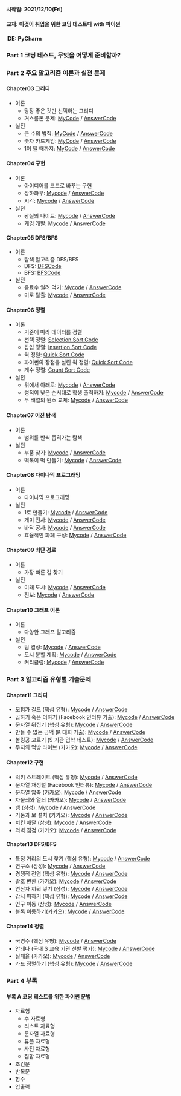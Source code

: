 #### 시작일: 2021/12/10(Fri)
#### 교재: 이것이 취업을 위한 코딩 테스트다 with 파이썬
#### IDE: PyCharm

### Part 1 코딩 테스트, 무엇을 어떻게 준비할까?

### Part 2 주요 알고리즘 이론과 실전 문제

#### Chapter03 그리디

- 이론 
  - 당장 좋은 것만 선택하는 그리디
  - 거스름돈 문제: [MyCode](https://github.com/Chaos0103/CodingTest_Python/blob/ad17f291cc6317c9e4449b4d8976b4e966e12046/Part02%20%EC%A3%BC%EC%9A%94%20%EC%95%8C%EA%B3%A0%EB%A6%AC%EC%A6%98%20%EC%9D%B4%EB%A1%A0%EA%B3%BC%20%EC%8B%A4%EC%A0%84%20%EB%AC%B8%EC%A0%9C/Chapter03%20%EA%B7%B8%EB%A6%AC%EB%94%94/%EA%B1%B0%EC%8A%A4%EB%A6%84%EB%8F%88.py) / [AnswerCode](/AnswerCode/Ch03/1.py)
- 실전
  - 큰 수의 법칙: [MyCode](https://github.com/Chaos0103/CodingTest_Python/blob/ad17f291cc6317c9e4449b4d8976b4e966e12046/Part02%20%EC%A3%BC%EC%9A%94%20%EC%95%8C%EA%B3%A0%EB%A6%AC%EC%A6%98%20%EC%9D%B4%EB%A1%A0%EA%B3%BC%20%EC%8B%A4%EC%A0%84%20%EB%AC%B8%EC%A0%9C/Chapter03%20%EA%B7%B8%EB%A6%AC%EB%94%94/%ED%81%B0%20%EC%88%98%EC%9D%98%20%EB%B2%95%EC%B9%99.py) / [AnswerCode](/AnswerCode/Ch03/2.py)
  - 숫자 카드게임: [MyCode](https://github.com/Chaos0103/CodingTest_Python/blob/ad17f291cc6317c9e4449b4d8976b4e966e12046/Part02%20%EC%A3%BC%EC%9A%94%20%EC%95%8C%EA%B3%A0%EB%A6%AC%EC%A6%98%20%EC%9D%B4%EB%A1%A0%EA%B3%BC%20%EC%8B%A4%EC%A0%84%20%EB%AC%B8%EC%A0%9C/Chapter03%20%EA%B7%B8%EB%A6%AC%EB%94%94/%EC%88%AB%EC%9E%90%20%EC%B9%B4%EB%93%9C%20%EA%B2%8C%EC%9E%84.py) / [AnswerCode](/AnswerCode/Ch03/3.py)
  - 1이 될 때까지: [MyCode](https://github.com/Chaos0103/CodingTest_Python/blob/ad17f291cc6317c9e4449b4d8976b4e966e12046/Part02%20%EC%A3%BC%EC%9A%94%20%EC%95%8C%EA%B3%A0%EB%A6%AC%EC%A6%98%20%EC%9D%B4%EB%A1%A0%EA%B3%BC%20%EC%8B%A4%EC%A0%84%20%EB%AC%B8%EC%A0%9C/Chapter03%20%EA%B7%B8%EB%A6%AC%EB%94%94/1%EC%9D%B4%20%EB%90%A0%20%EB%95%8C%EA%B9%8C%EC%A7%80.py) / [AnswerCode](/AnswerCode/Ch03/4.py)

#### Chapter04 구현

- 이론
  - 아이디어를 코드로 바꾸는 구현
  - 상하좌우: [Mycode](https://github.com/Chaos0103/CodingTest_Python/blob/7a6dbd56c7ccfd5ba076c4118a0424a171aeb452/Part02%20%EC%A3%BC%EC%9A%94%20%EC%95%8C%EA%B3%A0%EB%A6%AC%EC%A6%98%20%EC%9D%B4%EB%A1%A0%EA%B3%BC%20%EC%8B%A4%EC%A0%84%20%EB%AC%B8%EC%A0%9C/Chapter04%20%EA%B5%AC%ED%98%84/%EC%83%81%ED%95%98%EC%A2%8C%EC%9A%B0.py) / [AnswerCode](/AnswerCode/Ch04/1.py)
  - 시각: [Mycode](https://github.com/Chaos0103/CodingTest_Python/blob/7a6dbd56c7ccfd5ba076c4118a0424a171aeb452/Part02%20%EC%A3%BC%EC%9A%94%20%EC%95%8C%EA%B3%A0%EB%A6%AC%EC%A6%98%20%EC%9D%B4%EB%A1%A0%EA%B3%BC%20%EC%8B%A4%EC%A0%84%20%EB%AC%B8%EC%A0%9C/Chapter04%20%EA%B5%AC%ED%98%84/%EC%8B%9C%EA%B0%81.py) / [AnswerCode](/AnswerCode/Ch04/2.py)
- 실전
  - 왕실의 나이트: [Mycode](https://github.com/Chaos0103/CodingTest_Python/blob/7a6dbd56c7ccfd5ba076c4118a0424a171aeb452/Part02%20%EC%A3%BC%EC%9A%94%20%EC%95%8C%EA%B3%A0%EB%A6%AC%EC%A6%98%20%EC%9D%B4%EB%A1%A0%EA%B3%BC%20%EC%8B%A4%EC%A0%84%20%EB%AC%B8%EC%A0%9C/Chapter04%20%EA%B5%AC%ED%98%84/%EC%99%95%EC%8B%A4%EC%9D%98%20%EB%82%98%EC%9D%B4%ED%8A%B8.py) / [AnswerCode](/AnswerCode/Ch04/3.py)
  - 게임 개발: [Mycode](https://github.com/Chaos0103/CodingTest_Python/blob/7a6dbd56c7ccfd5ba076c4118a0424a171aeb452/Part02%20%EC%A3%BC%EC%9A%94%20%EC%95%8C%EA%B3%A0%EB%A6%AC%EC%A6%98%20%EC%9D%B4%EB%A1%A0%EA%B3%BC%20%EC%8B%A4%EC%A0%84%20%EB%AC%B8%EC%A0%9C/Chapter04%20%EA%B5%AC%ED%98%84/%EA%B2%8C%EC%9E%84%20%EA%B0%9C%EB%B0%9C.py) / [AnswerCode](/AnswerCode/Ch04/4.py)

#### Chapter05 DFS/BFS

- 이론
  - 탐색 알고리즘 DFS/BFS 
  - DFS: [DFSCode](/Answer/Ch05/DFS.py)
  - BFS: [BFSCode](/Answer/Ch05/BFS.py)
- 실전
  - 음료수 얼려 먹기: [Mycode](https://github.com/Chaos0103/CodingTest_Python/blob/44774c90eedeb7b7054659006eda7c14ee68451a/Part02%20%EC%A3%BC%EC%9A%94%20%EC%95%8C%EA%B3%A0%EB%A6%AC%EC%A6%98%20%EC%9D%B4%EB%A1%A0%EA%B3%BC%20%EC%8B%A4%EC%A0%84%20%EB%AC%B8%EC%A0%9C/Chapter05%20DFS_BFS/%EC%9D%8C%EB%A3%8C%EC%88%98%20%EC%96%BC%EB%A0%A4%20%EB%A8%B9%EA%B8%B0.py) / [AnswerCode](/AnswerCode/Ch05/1.py)
  - 미로 탈출: [Mycode](https://github.com/Chaos0103/CodingTest_Python/blob/44774c90eedeb7b7054659006eda7c14ee68451a/Part02%20%EC%A3%BC%EC%9A%94%20%EC%95%8C%EA%B3%A0%EB%A6%AC%EC%A6%98%20%EC%9D%B4%EB%A1%A0%EA%B3%BC%20%EC%8B%A4%EC%A0%84%20%EB%AC%B8%EC%A0%9C/Chapter05%20DFS_BFS/%EB%AF%B8%EB%A1%9C%20%ED%83%88%EC%B6%9C.py) / [AnswerCode](/AnswerCode/Ch05/2.py)

#### Chapter06 정렬

- 이론
  - 기준에 따라 데이터를 정렬
  - 선택 정렬: [Selection Sort Code](https://github.com/Chaos0103/CodingTest_Python/blob/8b13a54db7d918c378af1e7b1362e4dce29d78a4/Algorithm%20Note/%EC%A0%95%EB%A0%AC/%EC%84%A0%ED%83%9D%20%EC%A0%95%EB%A0%AC.py)
  - 삽입 정렬: [Insertion Sort Code](https://github.com/Chaos0103/CodingTest_Python/blob/8b13a54db7d918c378af1e7b1362e4dce29d78a4/Algorithm%20Note/%EC%A0%95%EB%A0%AC/%EC%82%BD%EC%9E%85%20%EC%A0%95%EB%A0%AC.py)
  - 퀵 정렬: [Quick Sort Code](https://github.com/Chaos0103/CodingTest_Python/blob/8b13a54db7d918c378af1e7b1362e4dce29d78a4/Algorithm%20Note/%EC%A0%95%EB%A0%AC/%ED%80%B5%20%EC%A0%95%EB%A0%AC.py)
  - 파이썬의 장점을 살린 퀵 정렬: [Quick Sort Code](https://github.com/Chaos0103/CodingTest_Python/blob/8b13a54db7d918c378af1e7b1362e4dce29d78a4/Algorithm%20Note/%EC%A0%95%EB%A0%AC/%ED%8C%8C%EC%9D%B4%EC%8D%AC%EC%9D%98%20%EC%9E%A5%EC%A0%90%EC%9D%84%20%EC%82%B4%EB%A6%B0%20%ED%80%B5%20%EC%A0%95%EB%A0%AC%20%EC%86%8C%EC%8A%A4%EC%BD%94%EB%93%9C.py)
  - 계수 정렬: [Count Sort Code](https://github.com/Chaos0103/CodingTest_Python/blob/8b13a54db7d918c378af1e7b1362e4dce29d78a4/Algorithm%20Note/%EC%A0%95%EB%A0%AC/%EA%B3%84%EC%88%98%20%EC%A0%95%EB%A0%AC.py)
- 실전
  - 위에서 아래로: [Mycode]() / [AnswerCode]()
  - 성적이 낮은 순서대로 학생 출력하기: [Mycode]() / [AnswerCode]()
  - 두 배열의 원소 교체: [Mycode]() / [AnswerCode]()

#### Chapter07 이진 탐색

- 이론
  - 범위를 반씩 좁혀가는 탐색
- 실전
  - 부품 찾기: [Mycode]() / [AnswerCode]()
  - 떡볶이 떡 만들기: [Mycode]() / [AnswerCode]()

#### Chapter08 다이나믹 프로그래밍

- 이론
  - 다이나믹 프로그래밍
- 실전
  - 1로 만들기: [Mycode]() / [AnswerCode]()
  - 개미 전사: [Mycode]() / [AnswerCode]()
  - 바닥 공사: [Mycode]() / [AnswerCode]()
  - 효율적인 화폐 구성: [Mycode]() / [AnswerCode]()

#### Chapter09 최단 경로

- 이론
  - 가장 빠른 길 찾기 
- 실전
  - 미래 도시: [Mycode]() / [AnswerCode]()
  - 전보: [Mycode]() / [AnswerCode]()

#### Chapter10 그래프 이론

- 이론
  - 다양한 그래프 알고리즘
- 실전
  - 팀 결성: [Mycode]() / [AnswerCode]()
  - 도시 분할 계획: [Mycode]() / [AnswerCode]()
  - 커리큘럼: [Mycode]() / [AnswerCode]()
  


### Part 3 알고리즘 유형별 기출문제

#### Chapter11 그리디

- 모험가 길드 (핵심 유형): [Mycode]() / [AnswerCode](/AnswerCode/Ch11/Q01.py)
- 곱하기 혹은 더하기 (Facebook 인터뷰 기출): [Mycode]() / [AnswerCode](/AnswerCode/Ch11/Q02.py)
- 문자열 뒤집기 (핵심 유형): [Mycode]() / [AnswerCode](/AnswerCode/Ch11/Q03.py)
- 만들 수 없는 금액 (K 대회 기출): [Mycode]() / [AnswerCode](/AnswerCode/Ch11/Q04.py)
- 볼링공 고르기 (S 기관 입학 테스트): [Mycode]() / [AnswerCode](/AnswerCode/Ch11/Q05.py)
- 무지의 먹방 라이브 (카카오): [Mycode]() / [AnswerCode](/AnswerCode/Ch11/Q06.py)

#### Chapter12 구현

- 럭키 스트레이트 (핵심 유형): [Mycode](https://github.com/Chaos0103/CodingTest_Python/blob/18a6ca59f662ae7d38dd215a8eab283c07db7829/Part03%20%EC%95%8C%EA%B3%A0%EB%A6%AC%EC%A6%98%20%EC%9C%A0%ED%98%95%EB%B3%84%20%EA%B8%B0%EC%B6%9C%EB%AC%B8%EC%A0%9C/Chapter12%20%EA%B5%AC%ED%98%84%20%EB%AC%B8%EC%A0%9C/Q07%20%EB%9F%AD%ED%82%A4%20%EC%8A%A4%ED%8A%B8%EB%A0%88%EC%9D%B4%ED%8A%B8.py) / [AnswerCode](/AnswerCode/Ch12/Q07.py)
- 문자열 재정렬 (Facebook 인터뷰): [Mycode](https://github.com/Chaos0103/CodingTest_Python/blob/18a6ca59f662ae7d38dd215a8eab283c07db7829/Part03%20%EC%95%8C%EA%B3%A0%EB%A6%AC%EC%A6%98%20%EC%9C%A0%ED%98%95%EB%B3%84%20%EA%B8%B0%EC%B6%9C%EB%AC%B8%EC%A0%9C/Chapter12%20%EA%B5%AC%ED%98%84%20%EB%AC%B8%EC%A0%9C/Q08%20%EB%AC%B8%EC%9E%90%EC%97%B4%20%EC%9E%AC%EC%A0%95%EB%A0%AC.py) / [AnswerCode](/AnswerCode/Ch12/Q08.py)
- 문자열 압축 (카카오): [Mycode]() / [AnswerCode](/AnswerCode/Ch12/Q09.py)
- 자물쇠와 열쇠 (카카오): [Mycode](https://github.com/Chaos0103/CodingTest_Python/blob/18a6ca59f662ae7d38dd215a8eab283c07db7829/Part03%20%EC%95%8C%EA%B3%A0%EB%A6%AC%EC%A6%98%20%EC%9C%A0%ED%98%95%EB%B3%84%20%EA%B8%B0%EC%B6%9C%EB%AC%B8%EC%A0%9C/Chapter12%20%EA%B5%AC%ED%98%84%20%EB%AC%B8%EC%A0%9C/Q10%20%EC%9E%90%EB%AC%BC%EC%87%A0%EC%99%80%20%EC%97%B4%EC%87%A0.py) / [AnswerCode](/AnswerCode/Ch12/Q10.py)
- 뱀 (삼성): [Mycode](https://github.com/Chaos0103/CodingTest_Python/blob/18a6ca59f662ae7d38dd215a8eab283c07db7829/Part03%20%EC%95%8C%EA%B3%A0%EB%A6%AC%EC%A6%98%20%EC%9C%A0%ED%98%95%EB%B3%84%20%EA%B8%B0%EC%B6%9C%EB%AC%B8%EC%A0%9C/Chapter12%20%EA%B5%AC%ED%98%84%20%EB%AC%B8%EC%A0%9C/Q11%20%EB%B1%80.py) / [AnswerCode](/AnswerCode/Ch12/Q11.py)
- 기둥과 보 설치 (카카오): [Mycode](https://github.com/Chaos0103/CodingTest_Python/blob/18a6ca59f662ae7d38dd215a8eab283c07db7829/Part03%20%EC%95%8C%EA%B3%A0%EB%A6%AC%EC%A6%98%20%EC%9C%A0%ED%98%95%EB%B3%84%20%EA%B8%B0%EC%B6%9C%EB%AC%B8%EC%A0%9C/Chapter12%20%EA%B5%AC%ED%98%84%20%EB%AC%B8%EC%A0%9C/Q12%20%EA%B8%B0%EB%91%A5%EA%B3%BC%20%EB%B3%B4%20%EC%84%A4%EC%B9%98.py) / [AnswerCode](/AnswerCode/Ch12/Q12.py)
- 치킨 배달 (삼성): [Mycode](https://github.com/Chaos0103/CodingTest_Python/blob/18a6ca59f662ae7d38dd215a8eab283c07db7829/Part03%20%EC%95%8C%EA%B3%A0%EB%A6%AC%EC%A6%98%20%EC%9C%A0%ED%98%95%EB%B3%84%20%EA%B8%B0%EC%B6%9C%EB%AC%B8%EC%A0%9C/Chapter12%20%EA%B5%AC%ED%98%84%20%EB%AC%B8%EC%A0%9C/Q13%20%EC%B9%98%ED%82%A8%20%EB%B0%B0%EB%8B%AC.py) / [AnswerCode](/AnswerCode/Ch12/Q13.py)
- 외벽 점검 (카카오): [Mycode](https://github.com/Chaos0103/CodingTest_Python/blob/7a6dbd56c7ccfd5ba076c4118a0424a171aeb452/Part03%20%EC%95%8C%EA%B3%A0%EB%A6%AC%EC%A6%98%20%EC%9C%A0%ED%98%95%EB%B3%84%20%EA%B8%B0%EC%B6%9C%EB%AC%B8%EC%A0%9C/Chapter12%20%EA%B5%AC%ED%98%84%20%EB%AC%B8%EC%A0%9C/Q14%20%EC%99%B8%EB%B2%BD%20%EC%A0%90%EA%B2%80.py) / [AnswerCode](/AnswerCode/Ch12/Q14.py)

#### Chapter13 DFS/BFS

- 특정 거리의 도시 찾기 (핵심 유형): [Mycode](https://github.com/Chaos0103/CodingTest_Python/blob/44774c90eedeb7b7054659006eda7c14ee68451a/Part03%20%EC%95%8C%EA%B3%A0%EB%A6%AC%EC%A6%98%20%EC%9C%A0%ED%98%95%EB%B3%84%20%EA%B8%B0%EC%B6%9C%EB%AC%B8%EC%A0%9C/Chapter13%20DFS_BFS%20%EB%AC%B8%EC%A0%9C/Q15%20%ED%8A%B9%EC%A0%95%20%EA%B1%B0%EB%A6%AC%EC%9D%98%20%EB%8F%84%EC%8B%9C%20%EC%B0%BE%EA%B8%B0.py) / [AnswerCode](/AnswerCode/Ch13/Q15.py)
- 연구소 (삼성): [Mycode](https://github.com/Chaos0103/CodingTest_Python/blob/44774c90eedeb7b7054659006eda7c14ee68451a/Part03%20%EC%95%8C%EA%B3%A0%EB%A6%AC%EC%A6%98%20%EC%9C%A0%ED%98%95%EB%B3%84%20%EA%B8%B0%EC%B6%9C%EB%AC%B8%EC%A0%9C/Chapter13%20DFS_BFS%20%EB%AC%B8%EC%A0%9C/Q16%20%EC%97%B0%EA%B5%AC%EC%86%8C.py) / [AnswerCode](/AnswerCode/Ch13/Q16.py)
- 경쟁적 전염 (핵심 유형): [Mycode](https://github.com/Chaos0103/CodingTest_Python/blob/44774c90eedeb7b7054659006eda7c14ee68451a/Part03%20%EC%95%8C%EA%B3%A0%EB%A6%AC%EC%A6%98%20%EC%9C%A0%ED%98%95%EB%B3%84%20%EA%B8%B0%EC%B6%9C%EB%AC%B8%EC%A0%9C/Chapter13%20DFS_BFS%20%EB%AC%B8%EC%A0%9C/Q17%20%EA%B2%BD%EC%9F%81%EC%A0%81%20%EC%A0%84%EC%97%BC.py) / [AnswerCode](/AnswerCode/Ch13/Q17.py)
- 괄호 변환 (카카오): [Mycode](https://github.com/Chaos0103/CodingTest_Python/blob/c2873f8e850472340af11efe0ff5447a89e6c302/Part03%20%EC%95%8C%EA%B3%A0%EB%A6%AC%EC%A6%98%20%EC%9C%A0%ED%98%95%EB%B3%84%20%EA%B8%B0%EC%B6%9C%EB%AC%B8%EC%A0%9C/Chapter13%20DFS_BFS%20%EB%AC%B8%EC%A0%9C/Q18%20%EA%B4%84%ED%98%B8%20%EB%B3%80%ED%99%98.py) / [AnswerCode](/AnswerCode/Ch13/Q18.py)
- 연산자 끼워 넣기 (삼성): [Mycode](https://github.com/Chaos0103/CodingTest_Python/blob/c2873f8e850472340af11efe0ff5447a89e6c302/Part03%20%EC%95%8C%EA%B3%A0%EB%A6%AC%EC%A6%98%20%EC%9C%A0%ED%98%95%EB%B3%84%20%EA%B8%B0%EC%B6%9C%EB%AC%B8%EC%A0%9C/Chapter13%20DFS_BFS%20%EB%AC%B8%EC%A0%9C/Q19%20%EC%97%B0%EC%82%B0%EC%9E%90%20%EB%81%BC%EC%9B%8C%20%EB%84%A3%EA%B8%B0.py) / [AnswerCode](/AnswerCode/Ch13/Q19.py)
- 감시 피하기 (핵심 유형): [Mycode](https://github.com/Chaos0103/CodingTest_Python/blob/c2873f8e850472340af11efe0ff5447a89e6c302/Part03%20%EC%95%8C%EA%B3%A0%EB%A6%AC%EC%A6%98%20%EC%9C%A0%ED%98%95%EB%B3%84%20%EA%B8%B0%EC%B6%9C%EB%AC%B8%EC%A0%9C/Chapter13%20DFS_BFS%20%EB%AC%B8%EC%A0%9C/Q20%20%EA%B0%90%EC%8B%9C%20%ED%94%BC%ED%95%98%EA%B8%B0.py) / [AnswerCode](/AnswerCode/Ch13/Q20.py)
- 인구 이동 (삼성): [Mycode](https://github.com/Chaos0103/CodingTest_Python/blob/c2873f8e850472340af11efe0ff5447a89e6c302/Part03%20%EC%95%8C%EA%B3%A0%EB%A6%AC%EC%A6%98%20%EC%9C%A0%ED%98%95%EB%B3%84%20%EA%B8%B0%EC%B6%9C%EB%AC%B8%EC%A0%9C/Chapter13%20DFS_BFS%20%EB%AC%B8%EC%A0%9C/Q21%20%EC%9D%B8%EA%B5%AC%20%EC%9D%B4%EB%8F%99.py) / [AnswerCode](/AnswerCode/Ch13/Q21.py)
- 블록 이동하기(카카오): [Mycode](https://github.com/Chaos0103/CodingTest_Python/blob/c2873f8e850472340af11efe0ff5447a89e6c302/Part03%20%EC%95%8C%EA%B3%A0%EB%A6%AC%EC%A6%98%20%EC%9C%A0%ED%98%95%EB%B3%84%20%EA%B8%B0%EC%B6%9C%EB%AC%B8%EC%A0%9C/Chapter13%20DFS_BFS%20%EB%AC%B8%EC%A0%9C/Q22%20%EB%B8%94%EB%A1%9D%20%EC%9D%B4%EB%8F%99%ED%95%98%EA%B8%B0.py) / [AnswerCode](/AnswerCode/Ch13/Q22.py)

#### Chapter14 정렬

- 국영수 (핵심 유형): [Mycode]() / [AnswerCode]()
- 안테나 (국내 S 교육 기관 선발 평가): [Mycode]() / [AnswerCode]()
- 실패율 (카카오): [Mycode]() / [AnswerCode]()
- 카드 정렬하기 (핵심 유형): [Mycode]() / [AnswerCode]()


### Part 4 부록

#### 부록 A 코딩 테스트를 위한 파이썬 문법

- 자료형
  - 수 자료형
  - 리스트 자료형
  - 문자열 자료형
  - 튜플 자료형
  - 사전 자료형
  - 집합 자료형
- 조건문
- 반복문
- 함수
- 입출력